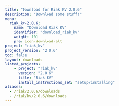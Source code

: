 ```yaml
---
title: "Download for Riak KV 2.0.6"
description: "Download some stuff!"
menu:
  riak_kv-2.0.6:
    name: "Download Riak KV"
    identifier: "download_riak_kv"
    weight: 101
    pre: icon-download-alt
project: "riak_kv"
project_version: "2.0.6"
toc: false
layout: downloads
listed_projects:
    - project: "riak_kv"
      version: "2.0.6"
      title: "Riak KV"
      install_instructions_set: "setup/installing"
aliases:
  - /riak/2.0.6/downloads
  - /riak/kv/2.0.6/downloads
---
```

